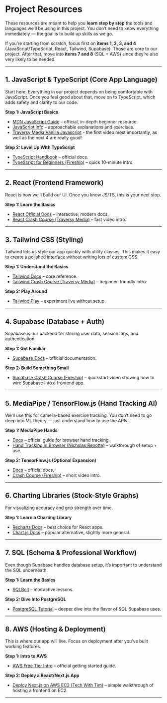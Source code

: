 # Project Resources  

These resources are meant to help you **learn step by step** the tools and languages we’ll be using in this project. You don’t need to know everything immediately — the goal is to build up skills as we go.  

If you’re starting from scratch, focus first on **items 1, 2, 3, and 4** (JavaScript/TypeScript, React, Tailwind, Supabase). Those are core to our project. After that, move into **items 7 and 8** (SQL + AWS) since they’re also very likely to be needed.  

---

## 1. JavaScript & TypeScript (Core App Language)  

Start here. Everything in our project depends on being comfortable with JavaScript. Once you feel good about that, move on to TypeScript, which adds safety and clarity to our code.  

**Step 1: JavaScript Basics**  
- [MDN JavaScript Guide](https://developer.mozilla.org/en-US/docs/Web/JavaScript/Guide) – official, in-depth beginner resource.  
- [JavaScript.info](https://javascript.info/) – approachable explanations and exercises.
- [Traversy Media Vanilla Javascript](https://www.youtube.com/watch?v=hdI2bqOjy3c&list=PLillGF-RfqbbnEGy3ROiLWk7JMCuSyQtX) - the first video most importantly, as well as the next 4 are really good!

**Step 2: Level Up With TypeScript**  
- [TypeScript Handbook](https://www.typescriptlang.org/docs/handbook/intro.html) – official docs.  
- [TypeScript for Beginners (Fireship)](https://www.youtube.com/watch?v=gp5H0Vw39yw) – quick 10-minute intro.  

---

## 2. React (Frontend Framework)  

React is how we’ll build our UI. Once you know JS/TS, this is your next stop.  

**Step 1: Learn the Basics**  
- [React Official Docs](https://react.dev/learn) – interactive, modern docs.  
- [React Crash Course (Traversy Media)](https://www.youtube.com/watch?v=w7ejDZ8SWv8) – fast video intro.  

---

## 3. Tailwind CSS (Styling)  

Tailwind lets us style our app quickly with utility classes. This makes it easy to create a polished interface without writing lots of custom CSS.  

**Step 1: Understand the Basics**  
- [Tailwind Docs](https://tailwindcss.com/docs) – core reference.  
- [Tailwind Crash Course (Traversy Media)](https://www.youtube.com/watch?v=dFgzHOX84xQ) – beginner-friendly intro.  

**Step 2: Play Around**  
- [Tailwind Play](https://play.tailwindcss.com/) – experiment live without setup.  

---

## 4. Supabase (Database + Auth)  

Supabase is our backend for storing user data, session logs, and authentication.  

**Step 1: Get Familiar**  
- [Supabase Docs](https://supabase.com/docs) – official documentation.  

**Step 2: Build Something Small**  
- [Supabase Crash Course (Fireship)]([https://www.youtube.com/watch?v=KJ1fJ7KVO1c](https://www.youtube.com/watch?v=2SEz6SK_ekE&pp=ygUqY29ubmVjdGluZyBzaWduIGluIHdpdGggZ29vZ2xlIG9uIHN1cGFiYXNl0gcJCfsJAYcqIYzv)) – quickstart video showing how to wire Supabase into a frontend app.  

---

## 5. MediaPipe / TensorFlow.js (Hand Tracking AI)  

We’ll use this for camera-based exercise tracking. You don’t need to go deep into ML theory — just understand how to use the APIs.  

**Step 1: MediaPipe Hands**  
- [Docs](https://developers.google.com/mediapipe/solutions/vision/hand_landmarker/web_js) – official guide for browser hand tracking.  
- [Hand Tracking in Browser (Nicholas Renotte)](https://www.youtube.com/watch?v=NZde8Xt78Iw) – walkthrough of setup + use.  

**Step 2: TensorFlow.js (Optional Expansion)**  
- [Docs](https://www.tensorflow.org/js) – official docs.  
- [Crash Course (Fireship)](https://www.youtube.com/watch?v=Y_XM3Bu-4yc) – short video intro.  

---

## 6. Charting Libraries (Stock-Style Graphs)  

For visualizing accuracy and grip strength over time.  

**Step 1: Learn a Charting Library**  
- [Recharts Docs](https://recharts.org/en-US/examples) – best choice for React apps.  
- [Chart.js Docs](https://www.chartjs.org/docs/latest/) – popular alternative, slightly more general.  

---

## 7. SQL (Schema & Professional Workflow)  

Even though Supabase handles database setup, it’s important to understand the SQL underneath.  

**Step 1: Learn the Basics**  
- [SQLBolt](https://sqlbolt.com/) – interactive lessons.  

**Step 2: Dive Into PostgreSQL**  
- [PostgreSQL Tutorial](https://www.postgresqltutorial.com/) – deeper dive into the flavor of SQL Supabase uses.  

---

## 8. AWS (Hosting & Deployment)  

This is where our app will live. Focus on deployment after you’ve built working features.  

**Step 1: Intro to AWS**  
- [AWS Free Tier Intro](https://aws.amazon.com/getting-started/) – official getting started guide.  

**Step 2: Deploy a React/Next.js App**  
- [Deploy Next.js on AWS EC2 (Tech With Tim)](https://www.youtube.com/watch?v=GQH5j7UO72o) – simple walkthrough of hosting a frontend on EC2.  

---
